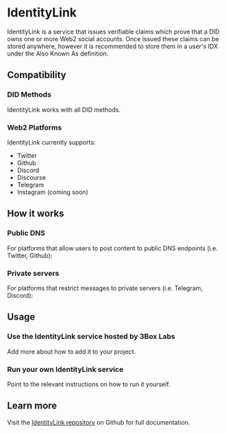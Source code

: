 # IdentityLink

IdentityLink is a service that issues verifiable claims which prove that a DID owns one or more Web2 social accounts. Once issued these claims can be stored anywhere, however it is recommended to store them in a user's IDX under the Also Known As definition.

## Compatibility

### DID Methods

IdentityLink works with all DID methods.

### Web2 Platforms

IdentityLink currently supports:

- Twitter
- Github
- Discord
- Discourse
- Telegram
- Instagram (coming soon)

## How it works

### Public DNS

For platforms that allow users to post content to public DNS endpoints (i.e. Twitter, Github):

### Private servers

For platforms that restrict messages to private servers (i.e. Telegram, Discord):

## Usage

### Use the IdentityLink service hosted by 3Box Labs

Add more about how to add it to your project.

### Run your own IdentityLink service

Point to the relevant instructions on how to run it yourself.

## Learn more

Visit the [IdentityLink repository](https://github.com/ceramicstudio/identitylink-services) on Github for full documentation.

</br>
</br>
</br>
